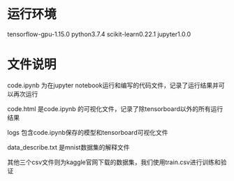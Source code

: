 # 运行环境
tensorflow-gpu-1.15.0 python3.7.4 scikit-learn0.22.1 jupyter1.0.0

# 文件说明
code.ipynb 为在jupyter notebook运行和编写的代码文件，记录了运行结果并可以再次运行

code.html 是code.ipynb 的可视化文件，记录了除tensorboard以外的所有运行结果

logs 包含code.ipynb保存的模型和tensorboard可视化文件

data_describe.txt 是mnist数据集的解释文件

其他三个csv文件则为kaggle官网下载的数据集，我们使用train.csv进行训练和验证